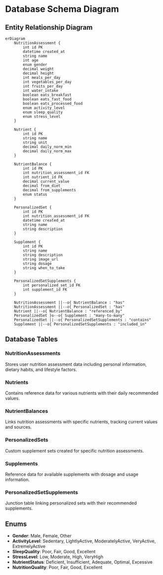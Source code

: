 # Database Schema Diagram

## Entity Relationship Diagram

```mermaid
erDiagram
    NutritionAssessment {
        int id PK
        datetime created_at
        string name
        int age
        enum gender
        decimal weight
        decimal height
        int meals_per_day
        int vegetables_per_day
        int fruits_per_day
        int water_intake
        boolean eats_breakfast
        boolean eats_fast_food
        boolean eats_processed_food
        enum activity_level
        enum sleep_quality
        enum stress_level
    }

    Nutrient {
        int id PK
        string name
        string unit
        decimal daily_norm_min
        decimal daily_norm_max
    }

    NutrientBalance {
        int id PK
        int nutrition_assessment_id FK
        int nutrient_id FK
        decimal current_value
        decimal from_diet
        decimal from_supplements
        enum status
    }

    PersonalizedSet {
        int id PK
        int nutrition_assessment_id FK
        datetime created_at
        string name
        string description
    }

    Supplement {
        int id PK
        string name
        string description
        string image_url
        string dosage
        string when_to_take
    }

    PersonalizedSetSupplements {
        int personalized_set_id FK
        int supplement_id FK
    }

    NutritionAssessment ||--o{ NutrientBalance : "has"
    NutritionAssessment ||--o{ PersonalizedSet : "has"
    Nutrient ||--o{ NutrientBalance : "referenced_by"
    PersonalizedSet }o--o{ Supplement : "many-to-many"
    PersonalizedSet ||--o{ PersonalizedSetSupplements : "contains"
    Supplement ||--o{ PersonalizedSetSupplements : "included_in"
```

## Database Tables

### NutritionAssessments
Stores user nutrition assessment data including personal information, dietary habits, and lifestyle factors.

### Nutrients
Contains reference data for various nutrients with their daily recommended values.

### NutrientBalances
Links nutrition assessments with specific nutrients, tracking current values and sources.

### PersonalizedSets
Custom supplement sets created for specific nutrition assessments.

### Supplements
Reference data for available supplements with dosage and usage information.

### PersonalizedSetSupplements
Junction table linking personalized sets with their recommended supplements.

## Enums

- **Gender**: Male, Female, Other
- **ActivityLevel**: Sedentary, LightlyActive, ModeratelyActive, VeryActive, ExtremelyActive
- **SleepQuality**: Poor, Fair, Good, Excellent
- **StressLevel**: Low, Moderate, High, VeryHigh
- **NutrientStatus**: Deficient, Insufficient, Adequate, Optimal, Excessive
- **NutritionQuality**: Poor, Fair, Good, Excellent 